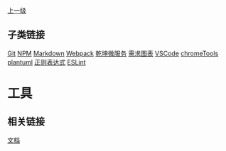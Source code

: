 [上一级](../)

## 子类链接
[Git](/tools/git) [NPM](/tools/npm) [Markdown](/tools/markdown) [Webpack](/tools/webpack) [乾坤微服务](/tools/qiankun) [需求图表](/tools/charts) [VSCode](/tools/vscode) [chromeTools](/tools/chromeTools) [plantuml](/tools/plantuml) [正则表达式](/tools/regularExpression) [ESLint](/tools/eslint) 
# 工具
## 相关链接
[文档](/docs/) 

